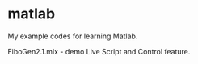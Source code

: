 # matlab
My example codes for learning Matlab.

FiboGen2.1.mlx - demo Live Script and Control feature.  
